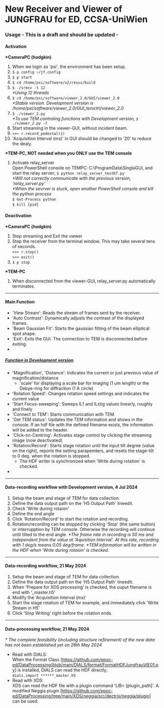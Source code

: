 # New Receiver and Viewer of JUNGFRAU for ED, CCSA-UniWien
### Usage - This is a draft and should be updated -

#### Activation
**\*CameraPC (hodgkin)**
1. When we login as 'psi', the environment has been setup.
1.  ```$ p config ~/jf.config```
1.  ```$ p start```
1.  ```$ cd /home/psi/software/v2/reuss/build```
1.  ```$ ./srecv -t 12``` \
    *\*Using 12 threads*
1.  ```$ cd /home/psi/software/viewer_2.0/GUI/viewer_2.0```\
    *\*Stable version. Development version is /home/psi/software/viewer_2.0/GUI_temctrl/viewer_2.0*
1.  ```$ ./viewer_2.py```\
    *\*To use TEM controling functions with Development version, ```$ ./viewer_2.py -t```*
1. Start streaming in the viewer-GUI, without incident beam.
1.  ```>>> r.record_pedestal(1)```
1. 'Acquisition Interval (ms)' in GUI should be changed to '20' to reduce the dealy.

**\*TEM-PC, NOT needed when you ONLY use the TEM console**
1. Activate relay_server \
Open PowerShell console on TEMPC: C:\ProgramData\SinglaGUI, and start the relay server;
```$ python relay_server_testKT.py```  
*\*Will not correctly communicate with the previous version, 'relay_server.py'*  
*\*When the sevrver is stuck, open another PowerShell console and kill the python process*  
```$ Get-Process python```  
```$ kill [pid]```  

#### Deactivation
**\*CameraPC (hodgkin)**
1. Stop streaming and Exit the viewer
1. Stop the receiver from the terminal window. This may take several tens of seconds.\
    ```>>> r.stop()``` \
    ```>>> exit()```
1. ```$ p stop```

**\*TEM-PC**
1. When disconnected from the viewer-GUI, relay_server.py automatically terminates.

***
#### Main Function
 - 'View Stream': Reads the stream of frames sent by the receiver.
 - 'Auto Contrast': Dynamically adjusts the contrast of the displayed frames.
 - 'Beam Gaussian Fit': Starts the gaussian fitting of the beam elliptical spot shape.
 - 'Exit': Exits the GUI. The connection to TEM is disconnected before exiting.
 -
 
##### *[Function in Development version](screenshot/ver_4Jul2024.png)*

 - 'Magnification', 'Distance': Indicates the current or just previous value of magnification/distance
     - 'scale' for displaying a scale bar for imaging (1 um length) or the Debye-ring for diffraction (1 A circle)
 - 'Rotation Speed': Changes rotation speed settings and indicates the current value
 - 'Start Focus-sweeping': Sweeps IL1 and ILstig values linearly, roughly and finely
 - 'Connect to TEM': Starts communication with TEM.
 - 'Get TEM status': Updates the TEM information and shows in the console. If an hdf file with the defined filename exists, the information will be added to the header.
 - 'Click-on-Centring': Activates stage control by clicking the streaming image (now deactivated)
 - 'Rotation/Record': Starts stage rotation until the input tilt degree (value on the right), reports the setting parapemters, and resets the stage-tilt to 0 deg. when the rotation is stopped.
     - The HDF writer is synchronized when 'Write during rotation' is checked.
 - 
 
***
#### Data-recording workflow with Development version, 4 Jul 2024
1. Setup the beam and stage of TEM for data collection.
1. Define the data output path on the 'H5 Output Path' lineedit.
1. Check 'Write during rotaion'
1. Define the end angle
1. Click 'Rotation/Record' to start the rotation and recording.
1. Rotation/recording can be stopped by clicking 'Stop' (the same button) or interrupption by TEM console. Otherwise the recording will continue until tilted to the end angle.
*\*The frame rate in recording is 50 ms and independent from the value at 'Aquisition Interval'. At this rate, recording with 1 deg/s means 0.05 deg/frame.*
*\*TEM information will be written in the HDF when 'Write during rotaion' is checked.*

***
#### Data-recording workflow, 21 May 2024
1. Setup the beam and stage of TEM for data collection.
1. Define the data output path on the 'H5 Output Path' lineedit.
1. When 'Prepare for XDS processing' is checked, the ouput filename is end with '_master.h5'
1. Modify the 'Acquisition Interval (ms)'
1. Start the stage rotation of TEM for example, and immediately click 'Write Stream in H5'
1. Click 'Stop Writing' right before the rotation ends.

***
#### Data-processing workflow, 21 May 2024
*\* The complete feasibility (including structure refinement) of the new data has not been established yet on 28th May 2024*
- Read with DIALS:\
    When the Format Class [https://github.com/epoc-ed/DataProcessing/blob/main/DIALS/format/FormatHDFJungfrauVIE01.py] is installed, DIALS can read the HDF directly;\
    ```dials.import ******_master.h5```
- Read with XDS:\
    XDS can read the HDF file with a plugin command 'LIB= [plugin_path]'. A modified Neggia plugin [https://github.com/epoc-ed/DataProcessing/tree/main/XDS/neggia/src/dectris/neggia/plugin] can be used.
